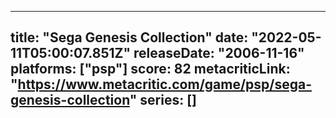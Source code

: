 
---
title: "Sega Genesis Collection"
date: "2022-05-11T05:00:07.851Z"
releaseDate: "2006-11-16"
platforms: ["psp"]
score: 82
metacriticLink: "https://www.metacritic.com/game/psp/sega-genesis-collection"
series: []
---
